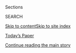 <div id="app">

<div>

<div class="NYTAppHideMasthead css-1r6wvpq e1suatyy0">

<div class="section css-ui9rw0 e1suatyy2">

<div class="css-eph4ug er09x8g0">

<div class="css-6n7j50">

</div>

<span class="css-1dv1kvn">Sections</span>

<div class="css-10488qs">

<span class="css-1dv1kvn">SEARCH</span>

</div>

[Skip to content](#site-content)[Skip to site
index](#site-index)

</div>

<div class="css-10698na e1huz5gh0">

</div>

</div>

<div id="masthead-bar-one" class="section hasLinks css-15hmgas e1csuq9d3">

<div class="css-uqyvli e1csuq9d0">

</div>

<div class="css-1uqjmks e1csuq9d1">

</div>

<div class="css-9e9ivx">

[](https://myaccount.nytimes.com/auth/login?response_type=cookie&client_id=vi)

</div>

<div class="css-1bvtpon e1csuq9d2">

[Today’s Paper](https://www.nytimes.com/section/todayspaper)

</div>

</div>

</div>

</div>

<div data-aria-hidden="false">

<div id="site-content" data-role="main">

<div id="top-wrapper" class="css-15p45cc eaca97t0" type="top">

<div id="top-slug" class="css-19x0jxb eaca97t1" hidden="">

Advertisement

</div>

[Continue reading the main
story](#after-top)

<div class="ad top-wrapper" style="text-align:center;height:100%;display:block;min-height:90px">

<div id="top" class="place-ad" data-position="top" data-size-key="top">

</div>

</div>

<div id="after-top">

</div>

</div>

<div id="byline" class="section css-15h4p1b e9abtgs0">

<div class="css-1j21atc e1svk9qx1">

<div class="css-nfcc9b e1svk9qx3">

<div class="css-cnx41t">

![Portrait of Matt
Flegenheimer](https://static01.nyt.com/images/2018/10/02/multimedia/author-matt-flegenheimer/author-matt-flegenheimer-thumbLarge.png)

</div>

<div class="css-vl9dhg e1svk9qx5">

<div class="css-1nrhkj6 e1svk9qx6">

# Matt Flegenheimer

</div>

## <span></span>

Matt Flegenheimer is a reporter covering national politics. Mr.
Flegenheimer started at The Times in 2011 on the Metro desk covering
transit, City Hall and campaigns. He is a graduate of the University of
Pennsylvania and a lifelong New Yorker.

</div>

</div>

</div>

<div>

<div id="mid1-wrapper" class="css-1mn4oms eaca97t0" type="rank">

<div id="mid1-slug" class="css-1tag3rd eaca97t1">

Advertisement

</div>

[Continue reading the main
story](#after-mid1)

<div id="mid1" class="ad mid1-wrapper" style="text-align:center;height:100%;display:block">

</div>

<div id="after-mid1">

</div>

</div>

</div>

<div class="css-185go5a e1o5byef0">

<div class="css-15cbhtu">

  - [Latest](#stream-panel)
  - <span class="css-6n7j50">Search</span>
    <div class="control">
    <div class="label-container css-1dv1kvn">
    Search
    </div>
    <div class="css-wm4t3d">
    **<span id="clear-search-input" class="css-1dv1kvn">Clear this text
    input</span>
    </div>
    </div>
    <span class="css-1iovbfw"></span>

<div id="stream-panel" class="section css-8msx5b e1jz0cab1">

<div class="css-13mho3u">

1.  
    
    <div class="css-1cp3ece">
    
    <div class="css-1l4spti">
    
    [](/2020/08/01/us/politics/tammy-duckworth-biden-vp.html)
    
    <div class="css-79elbk">
    
    ![](https://static01.nyt.com/images/2020/08/02/us/politics/02duckworth-A1/00duckworth1-thumbWide.jpg?quality=75&auto=webp&disable=upscale)
    
    </div>
    
    ## Tammy Duckworth Is Nothing and Everything Like Joe Biden
    
    Despite their disparate backgrounds, the Illinois Democrat has
    carved out a public life most evocative of the man she could join on
    the presidential ticket.
    
    <div class="css-1nqbnmb ea5icrr0">
    
    By <span class="css-1n7hynb">Matt
    Flegenheimer</span>
    
    </div>
    
    </div>
    
    <div class="css-1lc2l26 e1xfvim33">
    
    </div>
    
    </div>

2.  
    
    <div class="css-1cp3ece">
    
    <div class="css-1l4spti">
    
    [](/es/2020/07/14/espanol/estados-unidos/Donald-trump-eleciones-video-hollywood.html)
    
    <div class="css-79elbk">
    
    ![](https://static01.nyt.com/images/2020/07/09/us/politics/14Trump-Access-Hollywood-ES/00accesshollywood1-thumbWide.jpg?quality=75&auto=webp&disable=upscale)
    
    </div>
    
    ### <span class="css-m70j1g">elecciones 2020</span>
    
    ## Campaña 2020: las lecciones que nos ofrece un episodio de la candidatura de Trump en 2016
    
    Un viernes, el mundo escuchó el audio de ‘Access Hollywood’ donde
    Trump alardeaba vulgarmente de su trato a las mujeres. Para el
    domingo en la noche, lo que sería su perdición había comenzado a
    evaporarse.
    
    <div class="css-1nqbnmb ea5icrr0">
    
    By <span class="css-1n7hynb">Matt Flegenheimer</span>
    
    </div>
    
    <div class="css-185051n">
    
    [Read in
    English](https://www.nytimes.com/2020/07/12/us/politics/donald-trump-access-hollywood.html "Read in English")
    
    </div>
    
    </div>
    
    <div class="css-1lc2l26 e1xfvim33">
    
    </div>
    
    </div>

3.  
    
    <div class="css-1cp3ece">
    
    <div class="css-1l4spti">
    
    [](/2020/07/12/us/politics/donald-trump-access-hollywood.html)
    
    <div class="css-79elbk">
    
    ![](https://static01.nyt.com/images/2020/07/09/us/politics/00accesshollywood1/00accesshollywood1-thumbWide.jpg?quality=75&auto=webp&disable=upscale)
    
    </div>
    
    ### <span class="css-m70j1g">The Long Run</span>
    
    ## What Donald Trump’s ‘Access Hollywood’ Weekend Says About 2020
    
    On a Friday, the world heard vulgar audio of Mr. Trump boasting
    about forcing himself on women. By Sunday night, the episode that
    was supposed to doom him had begun to recede.
    
    <div class="css-1nqbnmb ea5icrr0">
    
    By <span class="css-1n7hynb">Matt Flegenheimer</span>
    
    </div>
    
    <div class="css-185051n">
    
    [Leer en
    español](https://www.nytimes.com/es/2020/07/14/espanol/estados-unidos/Donald-trump-eleciones-video-hollywood.html "Read in Spanish")
    
    </div>
    
    </div>
    
    <div class="css-1lc2l26 e1xfvim33">
    
    </div>
    
    </div>

4.  
    
    <div class="css-1cp3ece">
    
    <div class="css-1l4spti">
    
    [](/2020/06/29/us/politics/supreme-court-trump-biden.html)
    
    <div class="css-79elbk">
    
    ![](https://static01.nyt.com/images/2020/06/26/us/politics/00judges1/merlin_172259451_9661c24e-13e7-4a34-8031-75d687666b9e-thumbWide.jpg?quality=75&auto=webp&disable=upscale)
    
    </div>
    
    ## Trump Is Running on the Courts Again. Should Biden Do the Same?
    
    President Trump’s promises to evangelicals on judges were a key part
    of shoring up support in 2016. Some Biden backers want to see him
    run on the courts this time, too.
    
    <div class="css-1nqbnmb ea5icrr0">
    
    By <span class="css-1n7hynb">Matt
    Flegenheimer</span>
    
    </div>
    
    </div>
    
    <div class="css-1lc2l26 e1xfvim33">
    
    </div>
    
    </div>

5.  
    
    <div class="css-1cp3ece">
    
    <div class="css-1l4spti">
    
    [](/2020/06/20/us/politics/trump-campaign-rally-tulsa.html)
    
    <div class="css-79elbk">
    
    ![](https://static01.nyt.com/images/2020/06/20/us/politics/20memo-risk1/merlin_171764799_0c22dfae-81c5-4159-9097-270267c6ccc1-thumbWide.jpg?quality=75&auto=webp&disable=upscale)
    
    </div>
    
    ### <span class="css-m70j1g">News Analysis</span>
    
    ## Trump’s ‘What Do You Have to Lose?’ Presidency Is Rallying Again
    
    As an encapsulation of the president’s worldview, some former
    associates say, there is perhaps no beating the text of a campaign
    waiver: “guests voluntarily assume all risks.”
    
    <div class="css-1nqbnmb ea5icrr0">
    
    By <span class="css-1n7hynb">Matt
    Flegenheimer</span>
    
    </div>
    
    </div>
    
    <div class="css-1lc2l26 e1xfvim33">
    
    </div>
    
    </div>

6.  
    
    <div class="css-1cp3ece">
    
    <div class="css-1l4spti">
    
    [](/2020/06/11/us/politics/joe-biden-funeral-speech.html)
    
    <div class="css-79elbk">
    
    ![](https://static01.nyt.com/images/2020/05/28/us/politics/00bideneulogies-dingell-swap/merlin_150589575_e4f56fb7-9a63-4e57-96ad-28ae3e27bd91-thumbWide.jpg?quality=75&auto=webp&disable=upscale)
    
    </div>
    
    ## Joe Biden, Emissary of Grief
    
    His entire political career has been marked by personal loss. His
    allies say that makes him uniquely capable of leading a nation
    grappling with death.
    
    <div class="css-1nqbnmb ea5icrr0">
    
    By <span class="css-1n7hynb">Katie Glueck <span>and</span> Matt
    Flegenheimer</span>
    
    </div>
    
    </div>
    
    <div class="css-1lc2l26 e1xfvim33">
    
    </div>
    
    </div>

7.  
    
    <div class="css-1cp3ece">
    
    <div class="css-1l4spti">
    
    [](/2020/06/06/us/politics/protests-voting.html)
    
    <div class="css-79elbk">
    
    ![](https://static01.nyt.com/images/2020/06/06/us/politics/06voting-promo/merlin_146269728_847cf21c-bdc5-41e4-977c-519289000343-thumbWide.jpg?quality=75&auto=webp&disable=upscale)
    
    </div>
    
    ## Young Protesters Say Voting Isn’t Enough. Will They Do It Anyway?
    
    “Don’t boo — vote,” has been Barack Obama’s mantra. Now, Democrats
    want to adapt it: Protest, then vote.
    
    <div class="css-1nqbnmb ea5icrr0">
    
    By <span class="css-1n7hynb">Matt
    Flegenheimer</span>
    
    </div>
    
    </div>
    
    <div class="css-1lc2l26 e1xfvim33">
    
    </div>
    
    </div>

8.  
    
    <div class="css-1cp3ece">
    
    <div class="css-1l4spti">
    
    [](/es/2020/06/04/espanol/mundo/trump-biblia.html)
    
    <div class="css-79elbk">
    
    ![](https://static01.nyt.com/images/2020/06/02/us/politics/04TRUMP-BIBLE-ES/02trump-message1-thumbWide-v4.jpg?quality=75&auto=webp&disable=upscale)
    
    </div>
    
    ### <span class="css-m70j1g">Análisis</span>
    
    ## Trump sostiene una Biblia para las cámaras: los expertos opinan del gesto
    
    Los seguidores incondicionales del presidente apreciaron el mensaje.
    Otros lo interpretaron como algo más alarmante.
    
    <div class="css-1nqbnmb ea5icrr0">
    
    By <span class="css-1n7hynb">Matt Flegenheimer</span>
    
    </div>
    
    <div class="css-185051n">
    
    [Read in
    English](https://www.nytimes.com/2020/06/02/us/politics/trump-holds-bible-photo.html "Read in English")
    
    </div>
    
    </div>
    
    <div class="css-1lc2l26 e1xfvim33">
    
    </div>
    
    </div>

9.  
    
    <div class="css-1cp3ece">
    
    <div class="css-1l4spti">
    
    [](/2020/06/02/us/politics/trump-holds-bible-photo.html)
    
    <div class="css-79elbk">
    
    ![](https://static01.nyt.com/images/2020/06/02/us/politics/02trump-message1/02trump-message1-thumbWide-v4.jpg?quality=75&auto=webp&disable=upscale)
    
    </div>
    
    ### <span class="css-m70j1g">Political Memo</span>
    
    ## What Democracy Scholars Thought of Trump’s Bible Photo Op
    
    The president’s true believers saw a message to appreciate. Many
    others saw something more alarming.
    
    <div class="css-1nqbnmb ea5icrr0">
    
    By <span class="css-1n7hynb">Matt Flegenheimer</span>
    
    </div>
    
    <div class="css-185051n">
    
    [Leer en
    español](https://www.nytimes.com/es/2020/06/04/espanol/mundo/trump-biblia.html "Read in Spanish")
    
    </div>
    
    </div>
    
    <div class="css-1lc2l26 e1xfvim33">
    
    </div>
    
    </div>

10. 
    
    <div class="css-1cp3ece">
    
    <div class="css-1l4spti">
    
    [](/2020/05/16/us/politics/abraham-lincoln-trump-biden.html)
    
    <div class="css-79elbk">
    
    ![](https://static01.nyt.com/images/2020/05/16/us/politics/16lincoln-memo/merlin_172153800_8eb4cc6e-08f7-46de-ad53-e30360d73149-thumbWide.jpg?quality=75&auto=webp&disable=upscale)
    
    </div>
    
    ### <span class="css-m70j1g">Political Memo</span>
    
    ## Sorry, Abe Lincoln Is Not on the Ballot
    
    But the 16th president is showing up quite a bit in the 2020 race.
    He remains uncommitted.
    
    <div class="css-1nqbnmb ea5icrr0">
    
    By <span class="css-1n7hynb">Sarah Lyall <span>and</span> Matt
    Flegenheimer</span>
    
    </div>
    
    </div>
    
    <div class="css-1lc2l26 e1xfvim33">
    
    </div>
    
    </div>

<div class="css-13mho3u">

<div class="css-1t62hi8">

<div class="css-1stvaey">

Show
More

<div>

<div style="border:0;clip:rect(0 0 0 0);height:1px;margin:-1px;overflow:hidden;white-space:nowrap;padding:0;width:1px;position:absolute" data-role="log" data-aria-live="assertive">

</div>

<div style="border:0;clip:rect(0 0 0 0);height:1px;margin:-1px;overflow:hidden;white-space:nowrap;padding:0;width:1px;position:absolute" data-role="log" data-aria-live="assertive">

</div>

<div style="border:0;clip:rect(0 0 0 0);height:1px;margin:-1px;overflow:hidden;white-space:nowrap;padding:0;width:1px;position:absolute" data-role="log" data-aria-live="polite">

</div>

<div style="border:0;clip:rect(0 0 0 0);height:1px;margin:-1px;overflow:hidden;white-space:nowrap;padding:0;width:1px;position:absolute" data-role="log" data-aria-live="polite">

</div>

</div>

</div>

</div>

</div>

</div>

<div class="css-g6hk37 supplemental">

<div id="mid2-wrapper" class="css-10wkyv7 eaca97t0" type="lede">

<div id="mid2-slug" class="css-1tag3rd eaca97t1">

Advertisement

</div>

[Continue reading the main
story](#after-mid2)

<div id="mid2" class="ad mid2-wrapper" style="text-align:center;height:100%;display:block;min-height:250px">

</div>

<div id="after-mid2">

</div>

</div>

## Follow Elsewhere

<div class="module-body">

  - [**<span data-aria-hidden="true">mattfleg</span><span class="css-1dv1kvn">twitter
    page for mattfleg</span>](https://twitter.com/mattfleg)

</div>

</div>

</div>

</div>

</div>

</div>

</div>

## Site Index

<div>

</div>

## Site Information Navigation

  - [© <span>2020</span> <span>The New York Times
    Company</span>](https://help.nytimes.com/hc/en-us/articles/115014792127-Copyright-notice)

<!-- end list -->

  - [NYTCo](https://www.nytco.com/)
  - [Contact
    Us](https://help.nytimes.com/hc/en-us/articles/115015385887-Contact-Us)
  - [Work with us](https://www.nytco.com/careers/)
  - [Advertise](https://nytmediakit.com/)
  - [T Brand Studio](http://www.tbrandstudio.com/)
  - [Your Ad
    Choices](https://www.nytimes.com/privacy/cookie-policy#how-do-i-manage-trackers)
  - [Privacy](https://www.nytimes.com/privacy)
  - [Terms of
    Service](https://help.nytimes.com/hc/en-us/articles/115014893428-Terms-of-service)
  - [Terms of
    Sale](https://help.nytimes.com/hc/en-us/articles/115014893968-Terms-of-sale)
  - [Site
    Map](https://spiderbites.nytimes.com)
  - [Help](https://help.nytimes.com/hc/en-us)
  - [Subscriptions](https://www.nytimes.com/subscription?campaignId=37WXW)

</div>

</div>
